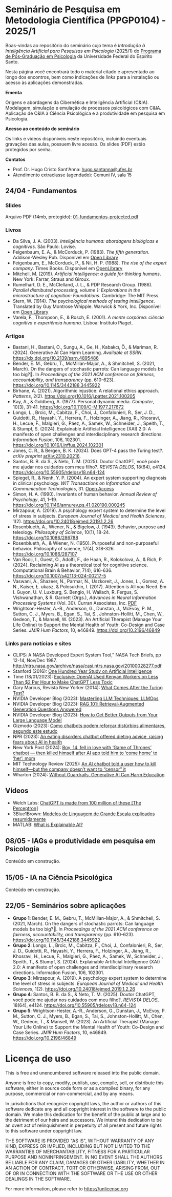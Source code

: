 # Seminário de Pesquisa em Metodologia Científica (PPGP0104) - 2025/1

Boas-vindas ao repositório do seminário cujo tema é *Introdução à Inteligência Artificial para Pesquisas em Psicologia* (2025/1) do [Programa de Pós-Graduação em Psicologia](https://psicologia.ufes.br/pt-br/pos-graduacao/PPGP) da Universidade Federal do Espírito Santo. 

Nesta página você encontrará todo o material citado e apresentado ao longo dos encontros, bem como indicações de *links* para a instalação ou acesso às aplicações demonstradas.

**Ementa**

Origens e abordagens da Cibernética e Inteligência Artificial (C&IA). Modelagem, simulação e emulação de processos psicológicos com C&IA. Aplicação de C&IA à Ciência Psicológica e à produtividade em pesquisa em Psicologia.  

**Acesso ao conteúdo do seminário**

Os links e vídeos disponíveis neste repositório, incluindo eventuais gravações das aulas, possuem livre acesso. Os slides (PDF) estão protegidos por senha. 

**Contatos**
* Prof. Dr. Hugo Cristo Sant'Anna: [hugo.santanna@ufes.br](mailto:hugo.santanna@ufes.br)
* Atendimento extraclasse (agendado): Cemuni IV, sala 15

## 24/04 - Fundamentos

### Slides 

Arquivo PDF (14mb, protegido): [01-fundamentos-protected.pdf](slides/01-fundamentos-protected.pdf)

### Livros
* Da Silva, J. A. (2003). *Inteligência humana: abordagens biológicas e cognitivas*. São Paulo: Lovise.
* Feigenbaum, E. A., & McCorduck, P. (1983). *The fifth generation*. Addison-Wesley Pub. Disponível em [Open Library](https://archive.org/details/fifthgenerationa0000feig)
* Feigenbaum, E., McCorduck, P., & Nii, H. P. (1988). *The rise of the expert company*. Times Books. Disponível em [OpenLibrary](https://archive.org/details/riseofexpertco00feig/mode/1up)
* Mitchell, M. (2019). *Artificial Intelligence: a guide for thinking humans*. New York: Farrar, Straus and Giroux.
* Rumelhart, D. E., McClelland, J. L., & PDP Research Group. (1986). *Parallel distributed processing, volume 1: Explorations in the microstructure of cognition: Foundations*. Cambridge: The MIT Press.
* Stern, W. (1914). *The psychological methods of testing intelligence*. Translated by Guy Montrose Whipple. Warwick & York, Inc. Disponível em [Open Library](https://archive.org/details/psychologicalmet00ster/mode/2up?ref=ol)
* Varela, F., Thompson, E., & Rosch, E. (2001). *A mente corpórea: ciência cognitiva e experiência humana*. Lisboa: Instituto Piaget.

### Artigos
* Bastani, H., Bastani, O., Sungu, A., Ge, H., Kabakcı, Ö., & Mariman, R. (2024). Generative AI Can Harm Learning. *Available at SSRN*. https://dx.doi.org/10.2139/ssrn.4895486
* Bender, E. M., Gebru, T., McMillan-Major, A., & Shmitchell, S. (2021, March). On the dangers of stochastic parrots: Can language models be too big?🦜. In *Proceedings of the 2021 ACM conference on fairness, accountability, and transparency* (pp. 610-623). https://doi.org/10.1145/3442188.3445922
* Birhane, A. (2021). Algorithmic injustice: A relational ethics approach. *Patterns*, 2(2). https://doi.org/10.1016/j.patter.2021.100205
* Kay, A., & Goldberg, A. (1977). Personal dynamic media. *Computer*, 10(3), 31-41. https://doi.org/10.1109/C-M.1977.217672
* Longo, L., Brcic, M., Cabitza, F., Choi, J., Confalonieri, R., Ser, J. D., Guidotti, R., Hayashi, Y., Herrera, F., Holzinger, A., Jiang, R., Khosravi, H., Lecue, F., Malgieri, G., Páez, A., Samek, W., Schneider, J., Speith, T., & Stumpf, S. (2024). Explainable Artificial Intelligence (XAI) 2.0: A manifesto of open challenges and interdisciplinary research directions. *Information Fusion*, 106, 102301. https://doi.org/10.1016/j.inffus.2024.102301
* Jones, C. R., & Bergen, B. K. (2024). Does GPT-4 pass the Turing test?. *arXiv preprint* [arXiv:2310.20216](https://arxiv.org/abs/2310.20216).
* Santos, B. B. da S., & Neto, T. M. (2025). Doutor ChatGPT, você pode me ajudar nos cuidados com meu filho?. *REVISTA DELOS*, 18(64), e4124. https://doi.org/10.55905/rdelosv18.n64-124
* Spiegel, R., & Nenh, Y. P. (2004). An expert system supporting diagnosis in clinical psychology. *WIT Transactions on Information and Communication Technologies*, 31. [Open Access](https://www.witpress.com/elibrary/wit-transactions-on-information-and-communication-technologies/31/14089)
* Simon, H. A. (1990). Invariants of human behavior. *Annual Review of Psychology*, 41, 1–19. https://doi.org/10.1146/annurev.ps.41.020190.000245
* Mirzapour, A. (2019). A psychology expert system to determine the level of stress in subjects. *European Journal of Medical and Health Sciences*, 1(2). https://doi.org/10.24018/ejmed.2019.1.2.26
* Rosenblueth, A., Wiener, N., & Bigelow, J. (1943). Behavior, purpose and teleology. *Philosophy of Science*, 10(1), 18-24. https://doi.org/10.1086/286788
* Rosenblueth, A., & Wiener, N. (1950). Purposeful and non-purposeful behavior. Philosophy of science, 17(4), 318-326. https://doi.org/10.1086/287107
* Van Rooij, I., Guest, O., Adolfi, F., de Haan, R., Kolokolova, A., & Rich, P. (2024). Reclaiming AI as a theoretical tool for cognitive science. Computational Brain & Behavior, 7(4), 616-636. https://doi.org/10.1007/s42113-024-00217-5
* Vaswani, A., Shazeer, N., Parmar, N., Uszkoreit, J., Jones, L., Gomez, A. N., Kaiser, Ł. ukasz, & Polosukhin, I. (2017). Attention is All you Need. Em I. Guyon, U. V. Luxburg, S. Bengio, H. Wallach, R. Fergus, S. Vishwanathan, & R. Garnett (Orgs.), *Advances in Neural Information Processing Systems* (Vol. 30). Curran Associates, Inc. [PDF](https://proceedings.neurips.cc/paper_files/paper/2017/file/3f5ee243547dee91fbd053c1c4a845aa-Paper.pdf)
* Wrightson-Hester, A.-R., Anderson, G., Dunstan, J., McEvoy, P. M., Sutton, C. J., Myers, B., Egan, S., Tai, S., Johnston-Hollitt, M., Chen, W., Gedeon, T., & Mansell, W. (2023). An Artificial Therapist (Manage Your Life Online) to Support the Mental Health of Youth: Co-Design and Case Series. *JMIR Hum Factors*, 10, e46849. https://doi.org/10.2196/46849


### Links para notícias e sites
* CLIPS: A NASA Developed Expert System Tool," NASA Tech Briefs, pp 12-14, Nov/Dec 1987. http://ntrs.nasa.gov/archive/nasa/casi.ntrs.nasa.gov/20100028277.pdf
* Stanford (2016): [One Hundred Year Study on Artificial Intelligence](https://ai100.stanford.edu/2016-report)
* Time (18/01/2023): [Exclusive: OpenAI Used Kenyan Workers on Less Than $2 Per Hour to Make ChatGPT Less Toxic](https://time.com/6247678/openai-chatgpt-kenya-workers/)
* Gary Marcus, Revista New Yorker (2014): [What Comes After the Turing Test?]([https://www.newyorker.com/tech/annals-of-technology/what-comes-after-the-turing-test])
* NVIDIA Developer Blog (2023): [Masterling LLM Techniques: LLMOps](https://developer.nvidia.com/blog/mastering-llm-techniques-llmops/)
* NVIDIA Developer Blog (2023): [RAG 101: Retrieval-Augmented Generation Questions Answered](https://developer.nvidia.com/blog/rag-101-retrieval-augmented-generation-questions-answered/)
* NVIDIA Developer Blog (2023): [How to Get Better Outputs from Your Large Language Model](https://developer.nvidia.com/blog/how-to-get-better-outputs-from-your-large-language-model/)
* Gizmodo (2023): [Como chatbots podem reforçar distúrbios alimentares, segundo este estudo](https://gizmodo.uol.com.br/como-chatbots-podem-reforcar-disturbios-alimentares-segundo-este-estudo/)
* NPR (2023): [An eating disorders chatbot offered dieting advice, raising fears about AI in health](https://www.npr.org/sections/health-shots/2023/06/08/1180838096/an-eating-disorders-chatbot-offered-dieting-advice-raising-fears-about-ai-in-hea)
* New York Post (2024): [Boy, 14, fell in love with ‘Game of Thrones’ chatbot — then killed himself after AI app told him to ‘come home’ to ‘her’: mom ](https://nypost.com/2024/10/23/us-news/florida-boy-14-killed-himself-after-falling-in-love-with-game-of-thrones-a-i-chatbot-lawsuit/)
* MIT Technology Review (2025): [An AI chatbot told a user how to kill himself—but the company doesn’t want to “censor” it](https://www.technologyreview.com/2025/02/06/1111077/nomi-ai-chatbot-told-user-to-kill-himself/)
* Wharton (2024): [Without Guardrails, Generative AI Can Harm Education](https://knowledge.wharton.upenn.edu/article/without-guardrails-generative-ai-can-harm-education/)
## Vídeos
* Welch Labs: [ChatGPT is made from 100 million of these [The Perceptron]](https://www.youtube.com/watch?v=l-9ALe3U-Fg)
* 3Blue1Brown: [Modelos de Linguagem de Grande Escala explicados resumidamente](https://www.youtube.com/watch?v=LPZh9BOjkQs)
* MATLAB: [What is Explainable AI?](https://www.youtube.com/watch?v=It2Q1eK_Klc)

## 08/05 - IAGs e produtividade em pesquisa em Psicologia

Conteúdo em construção.

## 15/05 - IA na Ciência Psicológica

Conteúdo em construção.

## 22/05 - Seminários sobre aplicações
* **Grupo 1**: Bender, E. M., Gebru, T., McMillan-Major, A., & Shmitchell, S. (2021, March). On the dangers of stochastic parrots: Can language models be too big?🦜. In *Proceedings of the 2021 ACM conference on fairness, accountability, and transparency* (pp. 610-623). https://doi.org/10.1145/3442188.3445922
* **Grupo 2**: Longo, L., Brcic, M., Cabitza, F., Choi, J., Confalonieri, R., Ser, J. D., Guidotti, R., Hayashi, Y., Herrera, F., Holzinger, A., Jiang, R., Khosravi, H., Lecue, F., Malgieri, G., Páez, A., Samek, W., Schneider, J., Speith, T., & Stumpf, S. (2024). Explainable Artificial Intelligence (XAI) 2.0: A manifesto of open challenges and interdisciplinary research directions. Information Fusion, 106, 102301. 
* **Grupo 3**: Mirzapour, A. (2019). A psychology expert system to determine the level of stress in subjects. *European Journal of Medical and Health Sciences*, 1(2). https://doi.org/10.24018/ejmed.2019.1.2.26
* **Grupo 4**: Santos, B. B. da S., & Neto, T. M. (2025). Doutor ChatGPT, você pode me ajudar nos cuidados com meu filho?. *REVISTA DELOS*, 18(64), e4124. https://doi.org/10.55905/rdelosv18.n64-124
* **Grupo 5**: Wrightson-Hester, A.-R., Anderson, G., Dunstan, J., McEvoy, P. M., Sutton, C. J., Myers, B., Egan, S., Tai, S., Johnston-Hollitt, M., Chen, W., Gedeon, T., & Mansell, W. (2023). An Artificial Therapist (Manage Your Life Online) to Support the Mental Health of Youth: Co-Design and Case Series. *JMIR Hum Factors*, 10, e46849. https://doi.org/10.2196/46849

# Licença de uso

This is free and unencumbered software released into the public domain.

Anyone is free to copy, modify, publish, use, compile, sell, or
distribute this software, either in source code form or as a compiled
binary, for any purpose, commercial or non-commercial, and by any
means.

In jurisdictions that recognize copyright laws, the author or authors
of this software dedicate any and all copyright interest in the
software to the public domain. We make this dedication for the benefit
of the public at large and to the detriment of our heirs and
successors. We intend this dedication to be an overt act of
relinquishment in perpetuity of all present and future rights to this
software under copyright law.

THE SOFTWARE IS PROVIDED "AS IS", WITHOUT WARRANTY OF ANY KIND,
EXPRESS OR IMPLIED, INCLUDING BUT NOT LIMITED TO THE WARRANTIES OF
MERCHANTABILITY, FITNESS FOR A PARTICULAR PURPOSE AND NONINFRINGEMENT.
IN NO EVENT SHALL THE AUTHORS BE LIABLE FOR ANY CLAIM, DAMAGES OR
OTHER LIABILITY, WHETHER IN AN ACTION OF CONTRACT, TORT OR OTHERWISE,
ARISING FROM, OUT OF OR IN CONNECTION WITH THE SOFTWARE OR THE USE OR
OTHER DEALINGS IN THE SOFTWARE.

For more information, please refer to <https://unlicense.org>